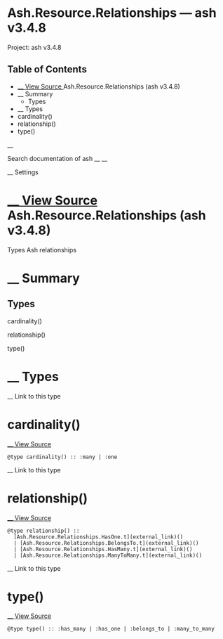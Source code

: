 # Ash.Resource.Relationships — ash v3.4.8

Project: ash v3.4.8

## Table of Contents

- [ __ View Source ](external_link) Ash.Resource.Relationships (ash v3.4.8)
- __ Summary
  - Types
- __ Types
- cardinality()
- relationship()
- type()

__

Search documentation of ash __ __

__ Settings

#  [ __ View Source ](external_link) Ash.Resource.Relationships (ash v3.4.8)

Types Ash relationships

#  __ Summary

##  Types

cardinality()

relationship()

type()

#  __ Types

__ Link to this type

# cardinality()

[ __ View Source ](external_link)
    
    
    @type cardinality() :: :many | :one

__ Link to this type

# relationship()

[ __ View Source ](external_link)
    
    
    @type relationship() ::
      [Ash.Resource.Relationships.HasOne.t](external_link)()
      | [Ash.Resource.Relationships.BelongsTo.t](external_link)()
      | [Ash.Resource.Relationships.HasMany.t](external_link)()
      | [Ash.Resource.Relationships.ManyToMany.t](external_link)()

__ Link to this type

# type()

[ __ View Source ](external_link)
    
    
    @type type() :: :has_many | :has_one | :belongs_to | :many_to_many

